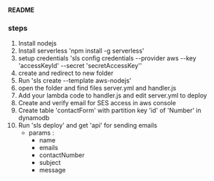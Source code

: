 #### README

### steps

1.  Install nodejs
2.  Install serverless 'npm install -g serverless'
3.  setup credentials 'sls config credentials --provider aws --key 'accessKeyId' --secret 'secretAccessKey''
4.  create and redirect to new folder
5.  Run 'sls create --template aws-nodejs'
6.  open the folder and find files server.yml and handler.js
7.  Add your lambda code to handler.js and edit server.yml to deploy
8.  Create and verify email for SES access in aws console
9.  Create table 'contactForm' with partition key 'id' of 'Number' in dynamodb
10. Run 'sls deploy' and get 'api' for sending emails
    -   params :
        -   name
        -   emails
        -   contactNumber
        -   subject
        -   message
